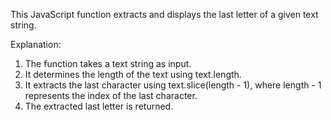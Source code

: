 This JavaScript function extracts and displays the last letter of a given text string.

Explanation:
1. The function takes a text string as input.
2. It determines the length of the text using text.length.
3. It extracts the last character using text.slice(length - 1), where length - 1 represents the index of the last character.
4. The extracted last letter is returned.
